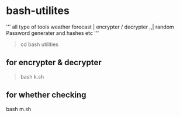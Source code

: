 # bash-utilites
'''
all type of tools weather forecast | encrypter / decrypter ,,| random Password generater and hashes etc
'''

>cd bash utilities 


## for encrypter & decrypter

>bash k.sh

## for whether checking 
bash m.sh
